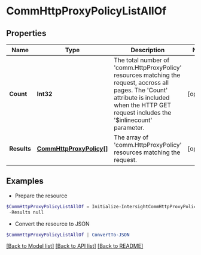 # CommHttpProxyPolicyListAllOf
## Properties

Name | Type | Description | Notes
------------ | ------------- | ------------- | -------------
**Count** | **Int32** | The total number of &#39;comm.HttpProxyPolicy&#39; resources matching the request, accross all pages. The &#39;Count&#39; attribute is included when the HTTP GET request includes the &#39;$inlinecount&#39; parameter. | [optional] 
**Results** | [**CommHttpProxyPolicy[]**](CommHttpProxyPolicy.md) | The array of &#39;comm.HttpProxyPolicy&#39; resources matching the request. | [optional] 

## Examples

- Prepare the resource
```powershell
$CommHttpProxyPolicyListAllOf = Initialize-IntersightCommHttpProxyPolicyListAllOf  -Count null `
 -Results null
```

- Convert the resource to JSON
```powershell
$CommHttpProxyPolicyListAllOf | ConvertTo-JSON
```

[[Back to Model list]](../README.md#documentation-for-models) [[Back to API list]](../README.md#documentation-for-api-endpoints) [[Back to README]](../README.md)

